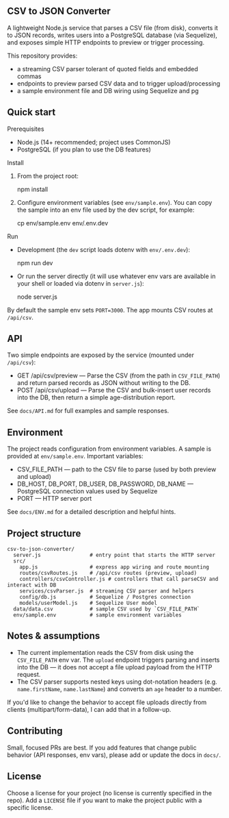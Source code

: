 ## CSV to JSON Converter

A lightweight Node.js service that parses a CSV file (from disk), converts it to JSON records, writes users into a PostgreSQL database (via Sequelize), and exposes simple HTTP endpoints to preview or trigger processing.

This repository provides:
- a streaming CSV parser tolerant of quoted fields and embedded commas
- endpoints to preview parsed CSV data and to trigger upload/processing
- a sample environment file and DB wiring using Sequelize and pg

## Quick start

Prerequisites
- Node.js (14+ recommended; project uses CommonJS)
- PostgreSQL (if you plan to use the DB features)

Install

1. From the project root:

   npm install

2. Configure environment variables (see `env/sample.env`). You can copy the sample into an env file used by the dev script, for example:

   cp env/sample.env env/.env.dev

Run
- Development (the `dev` script loads dotenv with `env/.env.dev`):

   npm run dev

- Or run the server directly (it will use whatever env vars are available in your shell or loaded via dotenv in `server.js`):

   node server.js

By default the sample env sets `PORT=3000`. The app mounts CSV routes at `/api/csv`.

## API

Two simple endpoints are exposed by the service (mounted under `/api/csv`):

- GET /api/csv/preview — Parse the CSV (from the path in `CSV_FILE_PATH`) and return parsed records as JSON without writing to the DB.
- POST /api/csv/upload — Parse the CSV and bulk-insert user records into the DB, then return a simple age-distribution report.

See `docs/API.md` for full examples and sample responses.

## Environment

The project reads configuration from environment variables. A sample is provided at `env/sample.env`. Important variables:

- CSV_FILE_PATH — path to the CSV file to parse (used by both preview and upload)
- DB_HOST, DB_PORT, DB_USER, DB_PASSWORD, DB_NAME — PostgreSQL connection values used by Sequelize
- PORT — HTTP server port

See `docs/ENV.md` for a detailed description and helpful hints.

## Project structure

```
csv-to-json-converter/
  server.js                # entry point that starts the HTTP server
  src/
    app.js                 # express app wiring and route mounting
    routes/csvRoutes.js    # /api/csv routes (preview, upload)
    controllers/csvController.js # controllers that call parseCSV and interact with DB
    services/csvParser.js  # streaming CSV parser and helpers
    config/db.js           # Sequelize / Postgres connection
    models/userModel.js    # Sequelize User model
  data/data.csv            # sample CSV used by `CSV_FILE_PATH`
  env/sample.env           # sample environment variables
```

## Notes & assumptions

- The current implementation reads the CSV from disk using the `CSV_FILE_PATH` env var. The `upload` endpoint triggers parsing and inserts into the DB — it does not accept a file upload payload from the HTTP request.
- The CSV parser supports nested keys using dot-notation headers (e.g. `name.firstName`, `name.lastName`) and converts an `age` header to a number.

If you'd like to change the behavior to accept file uploads directly from clients (multipart/form-data), I can add that in a follow-up.

## Contributing

Small, focused PRs are best. If you add features that change public behavior (API responses, env vars), please add or update the docs in `docs/`.

## License

Choose a license for your project (no license is currently specified in the repo). Add a `LICENSE` file if you want to make the project public with a specific license.
